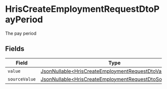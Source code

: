 # HrisCreateEmploymentRequestDtoPayPeriod

The pay period


## Fields

| Field                                                                                                                            | Type                                                                                                                             | Required                                                                                                                         | Description                                                                                                                      |
| -------------------------------------------------------------------------------------------------------------------------------- | -------------------------------------------------------------------------------------------------------------------------------- | -------------------------------------------------------------------------------------------------------------------------------- | -------------------------------------------------------------------------------------------------------------------------------- |
| `value`                                                                                                                          | [JsonNullable\<HrisCreateEmploymentRequestDtoValue>](../../models/components/HrisCreateEmploymentRequestDtoValue.md)             | :heavy_minus_sign:                                                                                                               | N/A                                                                                                                              |
| `sourceValue`                                                                                                                    | [JsonNullable\<HrisCreateEmploymentRequestDtoSourceValue>](../../models/components/HrisCreateEmploymentRequestDtoSourceValue.md) | :heavy_minus_sign:                                                                                                               | N/A                                                                                                                              |